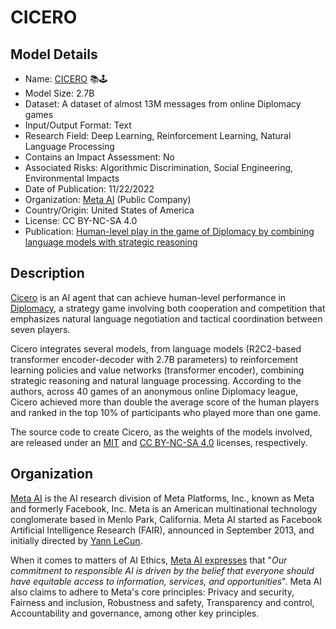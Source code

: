 # CICERO

## Model Details

- Name: [CICERO](https://ai.meta.com/research/cicero/) 📚🕹️
- Model Size: 2.7B
- Dataset: A dataset of almost 13M messages from online Diplomacy games
- Input/Output Format: Text
- Research Field: Deep Learning, Reinforcement Learning, Natural Language Processing
- Contains an Impact Assessment: No
- Associated Risks: Algorithmic Discrimination, Social Engineering, Environmental Impacts
- Date of Publication: 11/22/2022
- Organization: [Meta AI](https://ai.meta.com/) (Public Company)
- Country/Origin: United States of America
- License: CC BY-NC-SA 4.0
- Publication: [Human-level play in the game of Diplomacy by combining language models with strategic reasoning](https://www.science.org/doi/10.1126/science.ade9097)

## Description

[Cicero](https://github.com/facebookresearch/diplomacy_cicero) is an AI agent that can achieve human-level performance in [Diplomacy](https://en.wikipedia.org/wiki/Diplomacy_(game)), a strategy game involving both cooperation and competition that emphasizes natural language negotiation and tactical coordination between seven players.

Cicero integrates several models, from language models (R2C2-based transformer encoder-decoder with 2.7B parameters) to reinforcement learning policies and value networks (transformer encoder), combining strategic reasoning and natural language processing. According to the authors, across 40 games of an anonymous online Diplomacy league, Cicero achieved more than double the average score of the human players and ranked in the top 10% of participants who played more than one game.

The source code to create Cicero, as the weights of the models involved, are released under an [MIT](https://github.com/facebookresearch/diplomacy_cicero/blob/main/LICENSE.md) and  [CC BY-NC-SA 4.0](https://github.com/facebookresearch/diplomacy_cicero/blob/main/LICENSE_FOR_MODEL_WEIGHTS.txt) licenses, respectively.

## Organization

[Meta AI](https://ai.facebook.com/) is the AI research division of Meta Platforms, Inc., known as Meta and formerly Facebook, Inc. Meta is an American multinational technology conglomerate based in Menlo Park, California. Meta AI started as Facebook Artificial Intelligence Research (FAIR), announced in September 2013, and initially directed by [Yann LeCun](https://en.wikipedia.org/wiki/Yann_LeCun "Yann LeCun").  
  
When it comes to matters of AI Ethics, [Meta AI expresses](https://ai.meta.com/about/) that "_Our commitment to responsible AI is driven by the belief that everyone should have equitable access to information, services, and opportunities_". Meta AI also claims to adhere to Meta's core principles: Privacy and security, Fairness and inclusion, Robustness and safety, Transparency and control, Accountability and governance, among other key principles.

